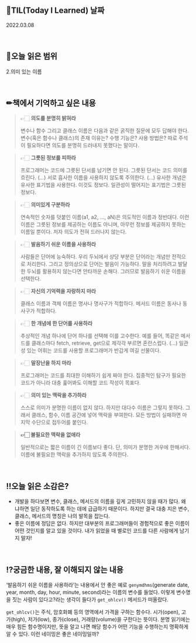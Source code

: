 ## 📆TIL(Today I Learned) 날짜
2022.03.08

<br />

## 📑오늘 읽은 범위
2.의미 있는 이름

<br />

## ✏책에서 기억하고 싶은 내용
> 👉🏻 **의도를 분명히 밝혀라**
> 
> 변수나 함수 그리고 클래스 이름은 다음과 같은 굵직한 질문에 모두 답해야 한다. 변수(혹은 함수나 클래스)의 존재 이유는? 수행 기능은? 사용 방법은? 따로 주석이 필요하다면 의도를 분명히 드러내지 못했다는 말이다.

> 👉🏻 **그릇된 정보를 피하라**
> 
> 프로그래머는 코드에 그릇된 단서를 남기면 안 된다. 그릇된 단서는 코드 의미를 흐린다. (...) 서로 흡사한 이름을 사용하지 않도록 주의한다. (...) 유사한 개념은 유사한 표기법을 사용한다. 이것도 정보다. 일관성이 떨어지는 표기법은 그릇된 정보다.

> 👉🏻 **의미있게 구분하라**
>
> 연속적인 숫자를 덧붙인 이름(a1, a2, ..., aN)은 의도적인 이름과 정반대다. 이런 이름은 그릇된 정보를 제공하는 이름도 아니며, 아무런 정보를 제공하지 못하는 이름일 뿐이다. 저자 의도가 전혀 드러나지 않는다.

> 👉🏻 **발음하기 쉬운 이름을 사용하라**
>
> 사람들은 단어에 능숙하다. 우리 두뇌에서 상당 부분은 단어라는 개념만 전적으로 처리한다. 그리고 정의상으로 단어는 발음이 가능하다. 말을 처리하려고 발달한 두뇌를 활용하지 않는다면 안타까운 손해다. 그러므로 발음하기 쉬운 이름을 선택한다.

> 👉🏻 **자신의 기억력을 자랑하지 마라**
> 
> 클래스 이름과 객체 이름은 명사나 명사구가 적합하다.
> 메서드 이름은 동사나 동사구가 적합하다.

> 👉🏻 **한 개념에 한 단어를 사용하라**
> 
> 추상적인 개념 하나에 단어 하나를 선택해 이를 고수한다. 예를 들어, 똑같은 메서드를 클래스마다 fetch, retrieve, get으로 제각각 부르면 혼란스럽다. (...) 일관성 있는 어휘는 코드를 사용할 프로그래머가 반갑게 여길 선물이다.

> 👉🏻 **말장난을 하지 마라**
> 
> 프로그래머는 코드를 최대한 이해하기 쉽게 짜야 한다. 집중적인 탐구가 필요한 코드가 아니라 대충 훑어봐도 이해할 코드 작성이 목표다.

> 👉🏻 **의미 있는 맥락을 추가하라**
> 
> 스스로 의미가 분명한 이름이 없지 않다. 하지만 대다수 이름은 그렇지 못하다. 그래서 클래스, 함수, 이름 공간에 넣어 맥락을 부여한다. 모든 방법이 실패하면 마지막 수단으로 접두어를 붙인다.

> **👉🏻 불필요한 맥락을 없애라**
> 
> 일반적으로는 짧은 이름이 긴 이름보다 좋다. 단, 의미가 분명한 겨우에 한해서다. 이름에 불필요한 맥락을 추가하지 않도록 주의한다.

<br />

## ‼오늘 읽은 소감은?
- 개발을 하다보면 변수, 클래스, 메서드의 이름을 깊게 고민하지 않을 때가 많다. 왜냐하면 일단 동작하도록 하는 데에 급급하기 때문이다. 하지만 결국 대충 지은 변수, 클래스, 메서드의 명칭은 나의 발목을 잡는다.
- 좋은 이름에 정답은 없다. 하지만 대부분의 프로그래머들이 경험적으로 좋은 이름이 어떤 것인지를 알고 있을 것이다. 내가 읽었을 때 별로인 코드를 다른 사람에게 남기지 말자!

<br />

## ⁉궁금한 내용, 잘 이해되지 않는 내용
‘발음하기 쉬운 이름을 사용하라’는 내용에서 안 좋은 예로 `genymdhms`(generate date, year, month, day, hour, minute, second)라는 이름의 변수를 들었다. 이렇게 변수명을 짓는 사람이 있다고?라는 생각이 들다가 `get_ohlcv()` 메서드가 떠올랐다.

`get_ohlcv()`는 주식, 암호화폐 등의 영역에서 가격을 구하는 함수다. 시가(open), 고가(high), 저가(low), 종가(close), 거래량(volume)을 구한다는 뜻이다. 분명 읽기에는 매우 힘든 함수명이지만, 뜻을 알고 나면 해당 함수가 어떤 기능을 수행하는지 명확하게 알 수 있다. 이런 네이밍은 좋은 네이밍일까?
